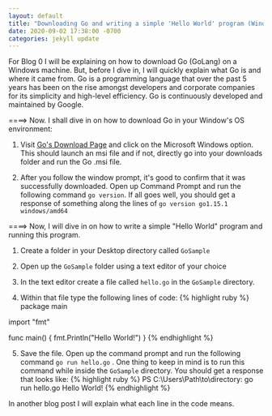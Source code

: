 ```yaml
---
layout: default
title: "Downloading Go and writing a simple 'Hello World' program (Windows)"
date: 2020-09-02 17:38:00 -0700
categories: jekyll update
---
```

For Blog 0 I will be explaining on how to download Go (GoLang) on a Windows machine. But, before I dive in, I will quickly explain what Go is and where it came from. Go is a programming language that over the past 5 years has been on the rise amongst developers and corporate companies for its simplicity and high-level efficiency. Go is continuously developed and maintained by Google.

====> Now. I shall dive in on how to download Go in your Window's OS environment:

1) Visit [Go's Download Page][golang-download] and click on the Microsoft Windows option. This should launch an msi file and if not, directly go into your downloads folder and run the Go .msi file.

2) After you follow the window prompt, it's good to confirm that it was successfully downloaded. Open up Command Prompt and run the following command `go version`. If all goes well, you should get a response of something along the lines of `go version go1.15.1 windows/amd64`

====> Now, I will dive in on how to write a simple "Hello World" program and running this program.

1) Create a folder in your Desktop directory called `GoSample`

2) Open up the `GoSample` folder using a text editor of your choice

3) In the text editor create a file called `hello.go` in the `GoSample` directory.

4) Within that file type the following lines of code:
{% highlight ruby %}
package main

import "fmt"

func main() {
    fmt.Println("Hello World!")
}
{% endhighlight %}

5) Save the file. Open up the command prompt and run the following command `go run hello.go` . One thing to keep in mind is to run this command while inside the `GoSample` directory. You should get a response that looks like:
{% highlight ruby %}
PS C:\Users\Path\to\directory\: go run hello.go
Hello World!
{% endhighlight %}

In another blog post I will explain what each line in the code means.


[golang-download]: https://golang.org/dl/